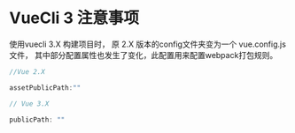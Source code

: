# VueCli 3 注意事项

使用vuecli 3.X 构建项目时， 原 2.X 版本的config文件夹变为一个 vue.config.js文件， 其中部分配置属性也发生了变化，此配置用来配置webpack打包规则。

```javascript
//Vue 2.X

assetPublicPath:""

// Vue 3.X

publicPath: ""
```

<Valine></Valine>
